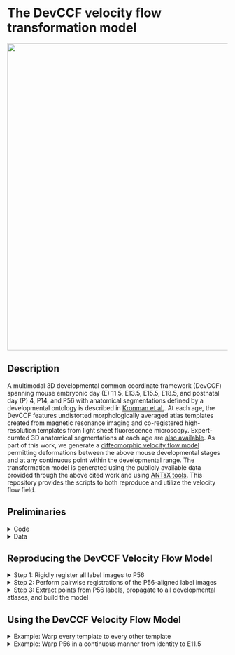 # The DevCCF velocity flow transformation model

<p align="middle">
  <img src="https://github.com/ntustison/DevCCF-Velocity-Flow/assets/324811/80d57ceb-fafc-4938-a239-def0c4a7297d" width="700" />
</p>

## Description

A multimodal 3D developmental common coordinate framework (DevCCF) spanning 
mouse embryonic day (E) 11.5, E13.5, E15.5, E18.5, and postnatal day (P) 4, 
P14, and P56 with anatomical segmentations defined by a developmental ontology
is described in [Kronman et al.](https://www.biorxiv.org/content/10.1101/2023.09.14.557789v1).
At each age, the DevCCF features undistorted morphologically averaged atlas 
templates created from magnetic resonance imaging and co-registered high-
resolution templates from light sheet fluorescence microscopy. Expert-curated 
3D anatomical segmentations at each age are [also available](). 
As part of this work, we generate a [diffeomorphic velocity flow model](https://en.wikipedia.org/wiki/Large_deformation_diffeomorphic_metric_mapping)
permitting deformations between the above mouse developmental stages and
at any continuous point within the developmental range.  The transformation
model is generated using the publicly available data provided through the
above cited work and using [ANTsX tools](https://github.com/ANTsX).  This
repository provides the scripts to both reproduce and utilize the velocity
flow field.

## Preliminaries

<details>
<summary>Code</summary>

All data processing uses [ANTsPy](https://github.com/ANTsX/ANTsPy) with 
equivalent calls possible in [ANTsR](https://github.com/ANTsX/ANTsR).
Be sure to [install ANTsPy](https://github.com/ANTsX/ANTsPy#installation)
prior to attempting to reproduce the results below.  To test your installation 
in the context of this work,  please attempt to reproduce a 
[small, self-contained example](https://gist.github.com/ntustison/12a656a5fc2f6f9c4494c88dc09c5621#file-b_3_ants_velocity_flows-md)
illustrating the code and principles used.  Conceptually, this code snippet 
creates a time-parameterized velocity flow model in the range $t=[0,1]$ using 
three 2-D point sets comprising 8 points each representing a rectangle at $t=0.0$, 
a square at $t=0.5$, and a circle at $t=1.0$.  The ANTsPy example should produce the 
following plots:

<p align="middle">
  <img src="https://github.com/ntustison/MouseBrainVelocityFlow/assets/324811/dbc63553-27ad-4130-8bbf-c10cdf8fc893" width="250" />
  <img src="https://github.com/ntustison/MouseBrainVelocityFlow/assets/324811/cd78595b-1e12-47fc-b606-ae4b5012cbd6" width="250" /> 
  <img src="https://github.com/ntustison/MouseBrainVelocityFlow/assets/324811/c7ee9ad6-1f3a-4da4-832e-ba64b1b15f31" width="250" /> 
</p>

</details>

<details>
<summary>Data</summary>

For simplicity only the data used to create the velocity flow model is 
[available in this repository](https://github.com/ntustison/DevCCF-Velocity-Flow/tree/main/Data/DevCCFSimpleSegmentations).
These label images are the simplified annotations comprising common regions
across all developmental stages.    

<p align="middle">
  <img src="https://github.com/ntustison/DevCCF-Velocity-Flow/assets/324811/3f3a4369-eb82-4dce-b1a3-3e4481f66509" width="450" />
</p>

The full DevCCF atlas can be downloaded from [here](https://kimlab.io/brain-map/DevCCF/).
</details>

## Reproducing the DevCCF Velocity Flow Model

<details>
<summary>Step 1:  Rigidly register all label images to P56</summary>

```python

###
#
# First, we register all the input label images to P56 as all the images need to reside 
# in a common post-linearly aligned space.  To do this, we find the common labels 
# between all the developmental stages and then use those to find a rigid transform
# to the P56 template. Save the rigid transforms and warped images.  We also resample
# to (0.05, 0.05, 0.05).
# 

import ants
import os
import numpy as np

data_directory = "Data/DevCCFSimpleSegmentations/"
output_directory = "Data/Output/P56RigidTransformData/"

if not os.path.exists(output_directory):
    os.makedirs(output_directory, exist_ok=True)

atlas_ids = tuple(reversed(("E11-5", "E13-5", "E15-5", "E18-5", "P04", "P14", "P56")))

common_label_ids = None
for i in range(len(atlas_ids)):
    print("Finding common label ids for atlas:", atlas_ids[i])
    labels_file = data_directory + atlas_ids[i] + "_DevCCF_Annotations_20um_symmetric_commonROIs_hemi.nii.gz"
    labels = ants.image_read(labels_file)
    label_geoms = ants.label_geometry_measures(labels)
    if i == 0: 
        common_label_ids = np.array(label_geoms['Label'])
    else:
        common_label_ids = np.intersect1d(common_label_ids, np.array(label_geoms['Label']))
print("Common label ids:", common_label_ids)      

fixed_labels_file = data_directory + "P56_DevCCF_Annotations_20um_symmetric_commonROIs_hemi.nii.gz"
fixed_labels = ants.image_read(fixed_labels_file)
label_geoms = ants.label_geometry_measures(fixed_labels)
fixed_label_ids = np.array(label_geoms['Label'])
for l in range(len(fixed_label_ids)):
    if not np.isin(fixed_label_ids[l], common_label_ids):
        fixed_labels[fixed_labels == fixed_label_ids[l]] = 0
label_geoms = ants.label_geometry_measures(fixed_labels)
fixed_points = np.zeros((label_geoms.shape[0], 3))
fixed_points[:,0] = label_geoms['Centroid_x']
fixed_points[:,1] = label_geoms['Centroid_y']
fixed_points[:,2] = label_geoms['Centroid_z']
for n in range(fixed_points.shape[0]):
    fixed_points[n,:] = ants.transform_index_to_physical_point(fixed_labels, (fixed_points + 0.5).astype(int)[n,:])

for i in range(len(atlas_ids)):
    print("Processing ", atlas_ids[i])
    moving_labels_file = data_directory + atlas_ids[i] + "_DevCCF_Annotations_20um_symmetric_commonROIs_hemi.nii.gz"
    moving_labels = ants.image_read(moving_labels_file)
    label_geoms = ants.label_geometry_measures(moving_labels)
    moving_label_ids = np.array(label_geoms['Label'])
    for l in range(len(moving_label_ids)):
        if not np.isin(moving_label_ids[l], common_label_ids):
            moving_labels[moving_labels == moving_label_ids[l]] = 0
    label_geoms = ants.label_geometry_measures(moving_labels)
    moving_points = np.zeros((label_geoms.shape[0], 3))
    moving_points[:,0] = label_geoms['Centroid_x']
    moving_points[:,1] = label_geoms['Centroid_y']
    moving_points[:,2] = label_geoms['Centroid_z']
    for n in range(moving_points.shape[0]):
        moving_points[n,:] = ants.transform_index_to_physical_point(moving_labels, (moving_points + 0.5).astype(int)[n,:])
    xfrm = ants.fit_transform_to_paired_points(moving_points, fixed_points, transform_type='rigid')
    xfrm_file = output_directory + "P56x" + atlas_ids[i] + "_rigid_xfrm.mat"
    ants.write_transform(xfrm, xfrm_file)
    moving_labels_file = data_directory + atlas_ids[i] + "_DevCCF_Annotations_20um_symmetric_commonROIs_hemi.nii.gz"
    moving_labels = ants.image_read(moving_labels_file)
    warped_labels = xfrm.apply_to_image(moving_labels, fixed_labels, interpolation='nearestneighbor') 
    warped_labels = ants.resample_image(warped_labels, (0.05, 0.05, 0.05), False, 1)
    warped_labels_file = output_directory + "P56x" + atlas_ids[i] + "_DevCCF_Annotations_20um_symmetric_commonROIs_hemi.nii.gz"
    ants.image_write(warped_labels, warped_labels_file)
```
</details>

<details>
<summary>Step 2:  Perform pairwise registrations of the P56-aligned label images</summary>

```python

###
#
# Second, we perform pairwise registration between temporally adjacent atlases.
# We extract separate images from each fixed/moving pair and construct a separate
# MSQ metric to drive the registration.  
# 

import ants
import glob
import os
import numpy as np

os.environ["ITK_GLOBAL_DEFAULT_NUMBER_OF_THREADS"] = "4"

data_directory = "Data/Output/P56RigidTransformData/"
output_directory = "Data/Output/PairwiseRegistrations/"

if not os.path.exists(output_directory):
    os.makedirs(output_directory, exist_ok=True)

template_ids = tuple(reversed(("E11-5", "E13-5", "E15-5", "E18-5", "P04", "P14", "P56")))

for i in range(1, len(template_ids)):
    fixed_labels_file = data_directory + "P56x" + template_ids[i-1] + "_DevCCF_Annotations_20um_symmetric_commonROIs_hemi.nii.gz"
    moving_labels_file = data_directory + "P56x" + template_ids[i] + "_DevCCF_Annotations_20um_symmetric_commonROIs_hemi.nii.gz"
      
    print("Fixed labels: ", fixed_labels_file)
    print("Moving labels: ", moving_labels_file)

    fixed_labels = ants.image_read(fixed_labels_file)
    moving_labels = ants.image_read(moving_labels_file)

    fixed_label_geoms = ants.label_geometry_measures(fixed_labels)
    fixed_label_ids = np.array(fixed_label_geoms['Label'])
    moving_label_geoms = ants.label_geometry_measures(moving_labels)
    moving_label_ids = np.array(moving_label_geoms['Label'])
    
    label_ids = np.intersect1d(moving_label_ids,fixed_label_ids)
    number_of_labels = len(label_ids)
            
    fixed_image = ants.threshold_image(fixed_labels, 0, 0, 0, 1)
    moving_image = ants.threshold_image(moving_labels, 0, 0, 0, 1)

    fixed_single_label_images = list()
    moving_single_label_images = list()
    for j in range(number_of_labels):
        single_label_image = ants.threshold_image(fixed_labels, label_ids[j], label_ids[j], 1, 0)
        single_label_image = ants.smooth_image(single_label_image, 1, False)
        fixed_single_label_images.append(ants.image_clone(single_label_image))
        single_label_image = ants.threshold_image(moving_labels, label_ids[j], label_ids[j], 1, 0)
        single_label_image = ants.smooth_image(single_label_image, 1, False)
        moving_single_label_images.append(ants.image_clone(single_label_image))

    multivariate_extras = list()            
    for j in range(number_of_labels):
        multivariate_extras.append(["MSQ", fixed_single_label_images[j], moving_single_label_images[j], 10.0, 1])

    output_registration_prefix = output_directory + "P56x" + template_ids[i-1] + "x" + template_ids[i] + "_"

    reg = ants.registration(fixed_image, moving_image, type_of_transform="antsRegistrationSyN[s]", 
                            multivariate_extras=multivariate_extras, 
                            outprefix=output_registration_prefix, verbose=True)    
    print("\n\n\n\n")
```
</details>

<details>
<summary>Step 3:  Extract points from P56 labels, propagate to all developmental atlases, and build the model</summary>

<p align="middle">
  <img src="https://github.com/ntustison/DevCCF-Velocity-Flow/assets/324811/5dc3247c-e75d-453c-979a-71775dd8d91c" width="550" />
</p>

```python

import ants
import os
import pandas as pd
import numpy as np
import random

os.environ["ITK_GLOBAL_DEFAULT_NUMBER_OF_THREADS"] = "4"

data_directory = "Data/Output/P56RigidTransformData/"
output_directory = "Data/Output/"
warped_labels_directory = output_directory + "P56RigidTransformData/" 
registration_directory = output_directory + "PairwiseRegistrations/"

################################
#
# A couple notes:
#   * We reverse the template id's because we use P56 to define the fixed reference 
#     frame and, therefore, the positive direction of the velocity field.  This isn't 
#     necessary as we could've easily chosen the opposite direction.  
#   * We take the log of the time points to get a more even distribution of the velocity 
#     field samples.  The only implication of this is that one would need to take into 
#     account this transform when actually using the output velocity field to determine 
#     the transform at a specific time.
#   * Extract contour and regional points in P56.  We use the pairwise registrations to 
#     propagate these points to previous time points.
#   * An additional modification to get a better sampling distribution is to simply use 
#     the time point for P28 = 47 and use the P56 template.
#     

template_ids = tuple(reversed(("E11-5", "E13-5", "E15-5", "E18-5", "P04", "P14", "P56")))
time_points = np.flip(-1.0 * np.log(np.array((11.5, 13.5, 15.5, 18.5, 23, 33, 47))))

contour_percentage = 0.1
regional_percentage = 0.01

fixed_labels_file = warped_labels_directory + "P56xP56_DevCCF_Annotations_20um_symmetric_commonROIs_hemi.nii.gz"
fixed_labels = ants.image_read(fixed_labels_file)

label_geoms = ants.label_geometry_measures(fixed_labels)
label_ids = np.array(label_geoms['Label'])
number_of_labels = len(label_ids)

contour_indices = list()
for i in range(0, number_of_labels + 1):
    if i < number_of_labels:
        print("Extracting contour points from label ", label_ids[i])
        single_label_image = ants.threshold_image(fixed_labels, label_ids[i], label_ids[i], 1, 0)
    else:
        single_label_image = ants.threshold_image(fixed_labels, 0, 0, 0, 1)
    contour_image = single_label_image - ants.iMath_ME(single_label_image, 1)
    single_label_indices = (contour_image.numpy()).nonzero()
    number_of_points_per_label = int(len(single_label_indices[0]) * contour_percentage)
    print("  Number of points: ", number_of_points_per_label)
    random_indices = random.sample(range(len(single_label_indices[0])), number_of_points_per_label)
    if i == 0:
         contour_indices.append(single_label_indices[0][random_indices])
         contour_indices.append(single_label_indices[1][random_indices])
         contour_indices.append(single_label_indices[2][random_indices])
    else:
         contour_indices[0] = np.concatenate([contour_indices[0], single_label_indices[0][random_indices]])
         contour_indices[1] = np.concatenate([contour_indices[1], single_label_indices[1][random_indices]])
         contour_indices[2] = np.concatenate([contour_indices[2], single_label_indices[2][random_indices]])
         
contour_weights = [1] * len(contour_indices[0])

regional_indices = list()
for i in range(0, number_of_labels + 1):
    if i < number_of_labels:
        print("Extracting regional points from label ", label_ids[i])
        single_label_image = ants.threshold_image(fixed_labels, label_ids[i], label_ids[i], 1, 0)
    else:
        single_label_image = ants.threshold_image(fixed_labels, 0, 0, 0, 1)
    single_label_indices = (single_label_image.numpy()).nonzero()
    number_of_points_per_label = int(len(single_label_indices[0]) * regional_percentage)
    print("  Number of points: ", number_of_points_per_label)
    random_indices = random.sample(range(len(single_label_indices[0])), number_of_points_per_label)
    if i == 0:
         regional_indices.append(single_label_indices[0][random_indices])
         regional_indices.append(single_label_indices[1][random_indices])
         regional_indices.append(single_label_indices[2][random_indices])
    else:
         regional_indices[0] = np.concatenate([regional_indices[0], single_label_indices[0][random_indices]])
         regional_indices[1] = np.concatenate([regional_indices[1], single_label_indices[1][random_indices]])
         regional_indices[2] = np.concatenate([regional_indices[2], single_label_indices[2][random_indices]])
         
regional_weights = [0.5] * len(regional_indices[0])

indices = contour_indices
indices[0] = np.concatenate([indices[0], regional_indices[0]])
indices[1] = np.concatenate([indices[1], regional_indices[1]])
indices[2] = np.concatenate([indices[2], regional_indices[2]])
weights = np.concatenate([contour_weights, regional_weights])

print("Number of contour points:  ", str(len(contour_weights)))
print("Number of regional points:  ", str(len(regional_weights)))

points_time0 = np.zeros((len(indices[0]), 3))
for i in range(len(indices[0])):
    index = (indices[0][i], indices[1][i], indices[2][i])
    points_time0[i,:] = ants.transform_index_to_physical_point(fixed_labels, index)

points_time0_df = pd.DataFrame(points_time0, columns = ('x', 'y', 'z'))

point_sets = list()
point_sets.append(points_time0_df) #P56
for i in range(1, len(template_ids)):
    print("Warping points " + str(i))
    source_template_id = template_ids[i-1]        
    target_template_id = template_ids[i]        
    output_registration_prefix = registration_directory + "P56x" + source_template_id + "x" + target_template_id + "_"
    affine = output_registration_prefix + "0GenericAffine.mat"
    warp = output_registration_prefix + "1Warp.nii.gz"
    warped_points = ants.apply_transforms_to_points(3, points=point_sets[i-1], transformlist=[warp, affine])
    point_sets.append(warped_points)

# Write the points to images to see if they match with what's expected.
check_points = False
if check_points:
    for i in range(len(template_ids)):
        print("Checking image " + str(i))
        points_image = ants.make_points_image(point_sets[i].to_numpy(), fixed_labels * 0 + 1, radius=1)
        output_prefix = output_directory + "P56x" + template_ids[i] + "_"
        ants.image_write(points_image, output_prefix + "points_image.nii.gz")

for i in range(len(point_sets)):
    point_sets[i] = point_sets[i].to_numpy()

# Normalize time points to the range [0, 1]

normalized_time_points = (time_points - time_points[0]) / (time_points[-1] - time_points[0])

initial_velocity_field = None
velocity_field_file = output_directory + "/DevCCF_velocity_flow.nii.gz"
if os.path.exists(velocity_field_file):
    initial_velocity_field = ants.image_read(velocity_field_file)

# We could simply set the total number of iterations (i.e., "number_of_compositions")
# to 10 * 20 but just so we could check the progress, we run the optimization for 10
# iterations and then write the velocity field to disk and use it as the initial 
# velocity field for subsequent iterations.

for i in range(20):
    print("Iteration " + str(i))
    tv = ants.fit_time_varying_transform_to_point_sets(point_sets, time_points=normalized_time_points,
        displacement_weights=weights,
        initial_velocity_field=initial_velocity_field,
        number_of_time_steps=11, domain_image=fixed_labels,
        number_of_fitting_levels=4, mesh_size=4, number_of_compositions=10,
        convergence_threshold=0.0, composition_step_size=0.2,
        number_of_integration_steps=10,
        rasterize_points=False, verbose=True)
    initial_velocity_field = ants.image_clone(tv['velocity_field'])
    ants.image_write(initial_velocity_field, output_directory + "velocity_field.nii.gz")
    print("\n\n\n\n\n\n")
```

</details>


## Using the DevCCF Velocity Flow Model

<details>
<summary>Example:  Warp every template to every other template</summary>

<p align="middle">
  <img src="https://github.com/ntustison/DevCCF-Velocity-Flow/assets/324811/df61e8c6-93a7-4b1a-91b8-9deeefe700bb" width="550" />
</p>

```python
import ants
import numpy as np
import math

atlas_ids = tuple(reversed(("E11-5", "E13-5", "E15-5", "E18-5", "P04", "P14", "P56")))
time_points = np.flip(-1.0 * np.log(np.array((11.5, 13.5, 15.5, 18.5, 23, 33, 47))))
normalized_time_points = (time_points - time_points[0]) / (time_points[-1] - time_points[0])

velocity_field = ants.image_read("Data/Output/DevCCF_velocity_flow.nii.gz")

# Read template files.
# template_files = list()
# for i in range(len(atlas_ids)):
#      fa_template_files.append(glob.glob(atlas_ids[i] + "*.nii.gz")[0])

for i in range(len(atlas_ids)):
    for j in range(len(atlas_ids)):
        print("Warping ", atlas_ids[j], "to", atlas_ids[i])
        reference_template = ants.image_read(template_files[i])
        moving_template = ants.image_read(template_files[j])
        displacement_field = ants.integrate_velocity_field(velocity_field,
                                                           normalized_time_points[i],
                                                           normalized_time_points[j], 10)
        displacement_field_xfrm = ants.transform_from_displacement_field(displacement_field)
        warped_template = displacement_field_xfrm.apply_to_image(moving_template,
                                                                 interpolation="linear")
```

</details>


<details>
<summary>Example:  Warp P56 in a continuous manner from identity to E11.5</summary>

<p align="middle">
  <img src="https://github.com/ntustison/DevCCF-Velocity-Flow/assets/324811/a8412f23-9167-4cbe-9c7d-021ad97f4429" width="550" />
</p>

```python
import ants
import numpy as np
import math

velocity_field = ants.image_read("DevCCF_flow_model.nii.gz")
P56 = ants.image_read("P56.nii.gz")  

# We discretize the time domain into 50 intervals.
time_points = np.flip(-1.0 * np.log(np.linspace(11.5, 47, 50)))
normalized_time_points = (time_points - time_points[0]) / (time_points[-1] - time_points[0])

for i in range(len(normalized_time_points)):
    t = normalized_time_points[i]
    displacement_field = ants.integrate_velocity_field(velocity_field, t, 0.0, 10)
    displacement_field_xfrm = ants.transform_from_displacement_field(displacement_field)
    P56warped = displacement_field_xfrm.apply_to_image(P56, interpolation="linear")
```

</details>


